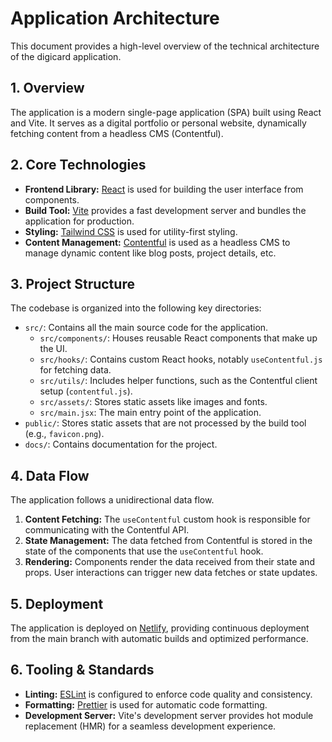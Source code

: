 # Application Architecture

This document provides a high-level overview of the technical architecture of the digicard application.

## 1. Overview

The application is a modern single-page application (SPA) built using React and Vite. It serves as a digital portfolio or personal website, dynamically fetching content from a headless CMS (Contentful).

## 2. Core Technologies

- **Frontend Library:** [React](https.react.dev/) is used for building the user interface from components.
- **Build Tool:** [Vite](https://vitejs.dev/) provides a fast development server and bundles the application for production.
- **Styling:** [Tailwind CSS](https://tailwindcss.com/) is used for utility-first styling.
- **Content Management:** [Contentful](https://www.contentful.com/) is used as a headless CMS to manage dynamic content like blog posts, project details, etc.

## 3. Project Structure

The codebase is organized into the following key directories:

- `src/`: Contains all the main source code for the application.
  - `src/components/`: Houses reusable React components that make up the UI.
  - `src/hooks/`: Contains custom React hooks, notably `useContentful.js` for fetching data.
  - `src/utils/`: Includes helper functions, such as the Contentful client setup (`contentful.js`).
  - `src/assets/`: Stores static assets like images and fonts.
  - `src/main.jsx`: The main entry point of the application.
- `public/`: Stores static assets that are not processed by the build tool (e.g., `favicon.png`).
- `docs/`: Contains documentation for the project.

## 4. Data Flow

The application follows a unidirectional data flow.

1.  **Content Fetching:** The `useContentful` custom hook is responsible for communicating with the Contentful API.
2.  **State Management:** The data fetched from Contentful is stored in the state of the components that use the `useContentful` hook.
3.  **Rendering:** Components render the data received from their state and props. User interactions can trigger new data fetches or state updates.

## 5. Deployment

The application is deployed on [Netlify](https://netlify.com/), providing continuous deployment from the main branch with automatic builds and optimized performance.

## 6. Tooling & Standards

- **Linting:** [ESLint](https://eslint.org/) is configured to enforce code quality and consistency.
- **Formatting:** [Prettier](https://prettier.io/) is used for automatic code formatting.
- **Development Server:** Vite's development server provides hot module replacement (HMR) for a seamless development experience.
